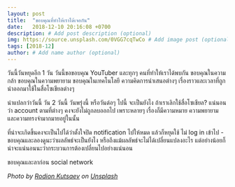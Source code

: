 ```yaml
---
layout: post
title:  "ขอบคุณที่ทำให้เราได้เจอกัน"
date:   2018-12-10 20:16:08 +0700
description: # Add post description (optional)
img: https://source.unsplash.com/0VGG7cqTwCo # Add image post (optional)
tags: [2018-12]
author: # Add name author (optional)
---
```

วันนี้วันหยุดอีก 1 วัน วันนี้ขอขอบคุณ YouTuber และทุกๆ คนที่ทำให้เราได้พบกัน ขอบคุณในความกล้า ขอบคุณในความพยายาม ขอบคุณในเทคโนโลยี ความคิดการนำเสนอต่างๆ เรื่องราวและเวลาที่ถูกนำออกมาใช้ในสื่อโซเชียลต่างๆ

น่าแปลกว่าวันนี้ วัน 2 วันนี้ วันพรุ่งนี้ หรือวันต่อๆ ไปนี้ จะเป็นยังไง ถ้าเราเลิกใช้สื่อโซเชียล? แน่นอนว่า account ตามที่ต่างๆ คงจะยังไม่ถูกลบออกไป เพราะหลายๆ เรื่องก็มีความหมาย ความพยายาม และความทรงจำมากมายอยู่ในนั้น

ที่น่าจะเกิดขึ้นคงจะเป็นไปได้ว่าตั้งใจปิด notification ไปให้หมด แล้วก็หยุดใช้ ไม่ log in เข้าไป - ขอบคุณและลองดูนะว่าผลลัพธ์จะเป็นยังไง หรือถึงแม้ผลลัพธ์จะไม่ได้เปลี่ยนแปลงอะไร แต่อย่างน้อยก็น่าจะแน่นอนนะว่ากระบวนการต้องเปลี่ยนไปอย่างแน่นอน

ขอบคุณและลาก่อน social network

*Photo by [Rodion Kutsaev](https://unsplash.com/@frostroomhead) on [Unsplash](https://unsplash.com/)*
